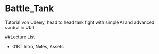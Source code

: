 # Battle_Tank
Tutorial von Udemy, head to head tank fight with simple AI and advanced control in UE4

##Lecture List
* 01BT Intro, Notes, Assets
